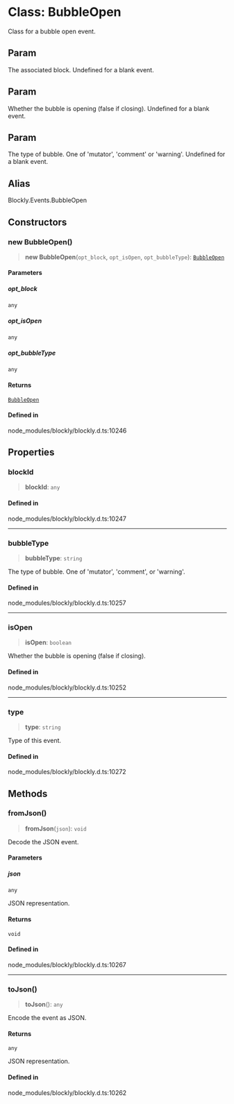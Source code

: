 # Class: BubbleOpen

Class for a bubble open event.

## Param

The associated block. Undefined for a
blank event.

## Param

Whether the bubble is opening (false if
closing). Undefined for a blank event.

## Param

The type of bubble. One of 'mutator',
'comment'
or 'warning'. Undefined for a blank event.

## Alias

Blockly.Events.BubbleOpen

## Constructors

### new BubbleOpen()

> **new BubbleOpen**(`opt_block`, `opt_isOpen`, `opt_bubbleType`): [`BubbleOpen`](BubbleOpen.md)

#### Parameters

##### opt_block

`any`

##### opt_isOpen

`any`

##### opt_bubbleType

`any`

#### Returns

[`BubbleOpen`](BubbleOpen.md)

#### Defined in

node_modules/blockly/blockly.d.ts:10246

## Properties

### blockId

> **blockId**: `any`

#### Defined in

node_modules/blockly/blockly.d.ts:10247

---

### bubbleType

> **bubbleType**: `string`

The type of bubble. One of 'mutator', 'comment', or 'warning'.

#### Defined in

node_modules/blockly/blockly.d.ts:10257

---

### isOpen

> **isOpen**: `boolean`

Whether the bubble is opening (false if closing).

#### Defined in

node_modules/blockly/blockly.d.ts:10252

---

### type

> **type**: `string`

Type of this event.

#### Defined in

node_modules/blockly/blockly.d.ts:10272

## Methods

### fromJson()

> **fromJson**(`json`): `void`

Decode the JSON event.

#### Parameters

##### json

`any`

JSON representation.

#### Returns

`void`

#### Defined in

node_modules/blockly/blockly.d.ts:10267

---

### toJson()

> **toJson**(): `any`

Encode the event as JSON.

#### Returns

`any`

JSON representation.

#### Defined in

node_modules/blockly/blockly.d.ts:10262
